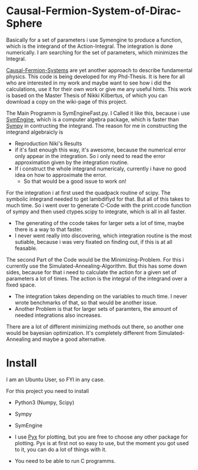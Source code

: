 # Causal-Fermion-System-of-Dirac-Sphere
Basically for a set of parameters i use Symengine to produce a function, which is the integrand of the Action-Integral. The integration is done numerically. I am searching for the set of parameters, which minimizes the Integral.

[Causal-Fermion-Systems](https://en.wikipedia.org/wiki/Causal_fermion_system) are yet another approach to describe 
fundamental physics. 
This code is being developed for my Phd-Thesis. It is here for all who are interested in my work and 
maybe want to see how i did the calculations, use it for their own work or give me any useful hints.
This work is based on the Master Thesis of Nikki Kilbertus, of which you can download a copy on the wiki-page of this project.

The Main Programm is SymEngineFast.py. I Called it like this, because i use [SymEngine](https://github.com/symengine), which is a computer algebra package, which is faster than [Sympy](http://www.sympy.org/en/index.html) in contructing the integrand. The reason for me in constructing the integrand algebraicly is
- Reproduction Niki's Results
- if it's fast enough this way, it's awesome, because the numerical error only appear in the integration. 
  So i only need to read the error approximation given by the integration routine. 
- If i construct the whole integrand numericaly, currently i have no 
  good idea on how to approximate the error. 
     - So that would be a good issue to work on!

For the integration i at first used the quadpack routine of scipy. The symbolic integrand needed to get lambdifiyd for that. 
But all of this takes to much time. So i went over to generate C-Code with the print.ccode function of sympy and then used ctypes.scipy to integrate, which is all in all faster. 
- The generating of the ccode takes for larger sets a lot of time, maybe there is a way to that faster.
- I never went really into discovering, which integration routine is the most sutiable, because i was very 
fixated on finding out, if this is at all feasable. 

The second Part of the Code would be the Minimizing-Problem. For this i currently use the Simulated-Annealing-Algorithm. But this has some down sides, because for that i need to calculate the action for a given set of parameters a lot of times. The action is the integral of the integrand over a fixed space. 
    
   - The integration takes depending on the variables to much time. I never wrote benchmarks of that, so that would be another issue. 
   - Another Problem is that for larger sets of paramters, the amount of needed integrations also increases. 
 
There are a lot of different minimizing methods out there, so another one would be bayesian optimization. It's completely different from Simulated-Annealing and maybe a good alternative. 

# Install

I am an Ubuntu User, so FYI in any case.

For this project you need to install 

- Python3 (Numpy, Scipy)
- Sympy
- SymEngine 
- I use [Pyx](http://pyx.sourceforge.net/) for plotting, but you are free to choose any other package for plotting. 
                                      Pyx is at first not so easy to use, but the moment you got used to it, you can do
                                      a lot of things with it. 
                                      
- You need to be able to run C programms. 



